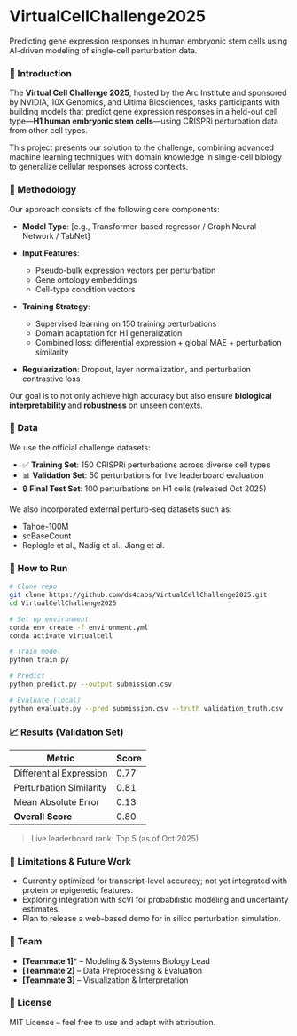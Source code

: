 # VirtualCellChallenge2025

Predicting gene expression responses in human embryonic stem cells using AI-driven modeling of single-cell perturbation data.

### 📌 Introduction

The **Virtual Cell Challenge 2025**, hosted by the Arc Institute and sponsored by NVIDIA, 10X Genomics, and Ultima Biosciences, tasks participants with building models that predict gene expression responses in a held-out cell type—**H1 human embryonic stem cells**—using CRISPRi perturbation data from other cell types.

This project presents our solution to the challenge, combining advanced machine learning techniques with domain knowledge in single-cell biology to generalize cellular responses across contexts.

### 🧬 Methodology

Our approach consists of the following core components:

* **Model Type**: \[e.g., Transformer-based regressor / Graph Neural Network / TabNet]
* **Input Features**:

  * Pseudo-bulk expression vectors per perturbation
  * Gene ontology embeddings
  * Cell-type condition vectors
* **Training Strategy**:

  * Supervised learning on 150 training perturbations
  * Domain adaptation for H1 generalization
  * Combined loss: differential expression + global MAE + perturbation similarity
* **Regularization**: Dropout, layer normalization, and perturbation contrastive loss

Our goal is to not only achieve high accuracy but also ensure **biological interpretability** and **robustness** on unseen contexts.


### 📂 Data

We use the official challenge datasets:

* ✅ **Training Set**: 150 CRISPRi perturbations across diverse cell types
* 📊 **Validation Set**: 50 perturbations for live leaderboard evaluation
* 🔒 **Final Test Set**: 100 perturbations on H1 cells (released Oct 2025)

We also incorporated external perturb-seq datasets such as:

* Tahoe-100M
* scBaseCount
* Replogle et al., Nadig et al., Jiang et al.



### 🚀 How to Run

```bash
# Clone repo
git clone https://github.com/ds4cabs/VirtualCellChallenge2025.git
cd VirtualCellChallenge2025

# Set up environment
conda env create -f environment.yml
conda activate virtualcell

# Train model
python train.py

# Predict
python predict.py --output submission.csv

# Evaluate (local)
python evaluate.py --pred submission.csv --truth validation_truth.csv
```



### 📈 Results (Validation Set)

| Metric                  | Score |
| ----------------------- | ----- |
| Differential Expression | 0.77  |
| Perturbation Similarity | 0.81  |
| Mean Absolute Error     | 0.13  |
| **Overall Score**       | 0.80  |

> Live leaderboard rank: Top 5 (as of Oct 2025)



### 🧪 Limitations & Future Work

* Currently optimized for transcript-level accuracy; not yet integrated with protein or epigenetic features.
* Exploring integration with scVI for probabilistic modeling and uncertainty estimates.
* Plan to release a web-based demo for in silico perturbation simulation.


### 👥 Team

* **\[Teammate 1]*** – Modeling & Systems Biology Lead
* **\[Teammate 2]** – Data Preprocessing & Evaluation
* **\[Teammate 3]** – Visualization & Interpretation


### 📜 License

MIT License – feel free to use and adapt with attribution.
